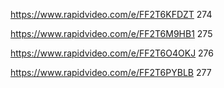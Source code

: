 https://www.rapidvideo.com/e/FF2T6KFDZT 274

https://www.rapidvideo.com/e/FF2T6M9HB1 275

https://www.rapidvideo.com/e/FF2T6O4OKJ 276

https://www.rapidvideo.com/e/FF2T6PYBLB 277
